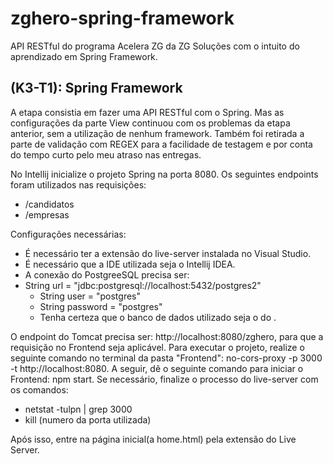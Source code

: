 # zghero-spring-framework
API RESTful do programa Acelera ZG da ZG Soluções com o intuito do aprendizado em Spring Framework.

## (K3-T1): Spring Framework

A etapa consistia em fazer uma API RESTful com o Spring. Mas as configurações da parte View continuou com os problemas da etapa anterior, sem a utilização
de nenhum framework. Também foi retirada a parte de validação com REGEX para a facilidade de testagem e por conta do tempo curto pelo meu atraso nas entregas.

No Intellij inicialize o projeto Spring na porta 8080. Os seguintes endpoints foram utilizados nas requisições:

  - /candidatos
  - /empresas

Configurações necessárias:

  - É necessário ter a extensão do live-server instalada no Visual Studio.
  - É necessário que a IDE utilizada seja o Intellij IDEA.
  - A conexão do PostgreeSQL precisa ser:
  - String url = "jdbc:postgresql://localhost:5432/postgres2"
      - String user = "postgres"
      - String password = "postgres"
      - Tenha certeza que o banco de dados utilizado seja o do <a href="*"></a>.

O endpoint do Tomcat precisa ser: http://localhost:8080/zghero, para que a requisição no Frontend seja aplicável. Para executar o projeto, realize o seguinte comando no terminal da pasta "Frontend": no-cors-proxy -p 3000 -t http://localhost:8080. A seguir, dê o seguinte comando para iniciar o Frontend: npm start. Se necessário, finalize o processo do live-server com os comandos:

  - netstat -tulpn | grep 3000
  - kill (numero da porta utilizada)

Após isso, entre na página inicial(a home.html) pela extensão do Live Server.
